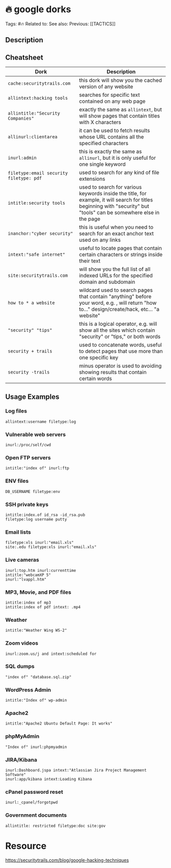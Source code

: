 # 🔥 google dorks

Tags: #🔥 
Related to: 
See also: 
Previous: [[TACTICS]]


## Description

## Cheatsheet

| **Dork** | **Description** |
|-|-|
| `cache:securitytrails.com` | this dork will show you the cached version of any website |
| `allintext:hacking tools` | searches for specific text contained on any web page |
| `allintitle:"Security Companies"` | exactly the same as `allintext`, but will show pages that contain titles with X characters |
| `allinurl:clientarea` | it can be used to fetch results whose URL contains all the specified characters |
| `inurl:admin` | this is exactly the same as `allinurl`, but it is only useful for one single keyword |
| `filetype:email security filetype: pdf` | used to search for any kind of file extensions |
| `intitle:security tools` | used to search for various keywords inside the title, for example, it will search for titles beginning with "security" but "tools" can be somewhere else in the page |
| `inanchor:"cyber security"` | this is useful when you need to search for an exact anchor text used on any links |
| `intext:"safe internet"` | useful to locate pages that contain certain characters or strings inside their text |
| `site:securitytrails.com` | will show you the full list of all indexed URLs for the specified domain and subdomain |
| `how to * a website` | wildcard used to search pages that contain "anything" before your word, e.g. , will return "how to…" design/create/hack, etc… "a website" |
| `"security" "tips"` | this is a logical operator, e.g.  will show all the sites which contain "security" or "tips," or both words |
| `security + trails` | used to concatenate words, useful to detect pages that use more than one specific key |
| `security -trails` | minus operator is used to avoiding showing results that contain certain words |

## Usage Examples


### Log files

	allintext:username filetype:log

### Vulnerable web servers

	inurl:/proc/self/cwd

### Open FTP servers

	intitle:"index of" inurl:ftp

### ENV files

	DB_USERNAME filetype:env

### SSH private keys

	intitle:index.of id_rsa -id_rsa.pub
	filetype:log username putty

### Email lists

	filetype:xls inurl:"email.xls"
	site:.edu filetype:xls inurl:"email.xls"

### Live cameras

	inurl:top.htm inurl:currenttime
	intitle:"webcamXP 5"
	inurl:"lvappl.htm"

### MP3, Movie, and PDF files

	intitle:index of mp3
	intitle:index of pdf intext: .mp4

### Weather

	intitle:"Weather Wing WS-2"

### Zoom videos

	inurl:zoom.us/j and intext:scheduled for

### SQL dumps

	"index of" "database.sql.zip"

### WordPress Admin

	intitle:"Index of" wp-admin

### Apache2

	intitle:"Apache2 Ubuntu Default Page: It works"

### phpMyAdmin

	"Index of" inurl:phpmyadmin

### JIRA/Kibana

	inurl:Dashboard.jspa intext:"Atlassian Jira Project Management Software"
	inurl:app/kibana intext:Loading Kibana

### cPanel password reset

	inurl:_cpanel/forgotpwd

### Government documents

	allintitle: restricted filetype:doc site:gov

# Resource

https://securitytrails.com/blog/google-hacking-techniques